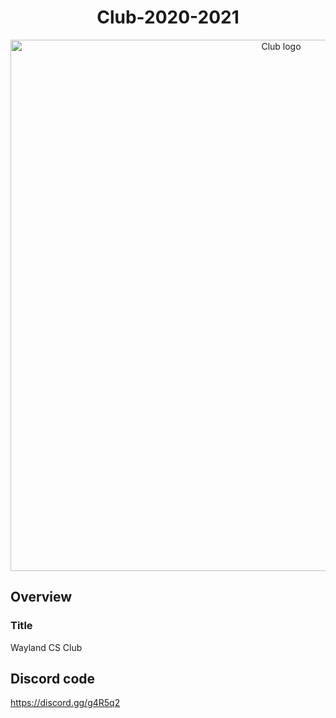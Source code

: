 <div align="center">
<h1>Club-2020-2021</h1>
</div>
<p align="center">
<img src = "https://github.com/Wayland-CS-Club/club-2020-2021/blob/main/logo.png" alt="Club logo" width="850" height="850">
</p>

## Overview
### Title 
Wayland CS Club


## Discord code
https://discord.gg/g4R5q2
